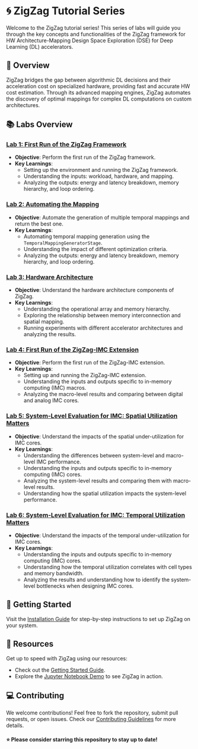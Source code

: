 # 🌀 ZigZag Tutorial Series

Welcome to the ZigZag tutorial series! This series of labs will guide you through the key concepts and functionalities of the ZigZag framework for HW Architecture-Mapping Design Space Exploration (DSE) for Deep Learning (DL) accelerators.

## 🌟 Overview

ZigZag bridges the gap between algorithmic DL decisions and their acceleration cost on specialized hardware, providing fast and accurate HW cost estimation. Through its advanced mapping engines, ZigZag automates the discovery of optimal mappings for complex DL computations on custom architectures.

## 📚 Labs Overview

### [Lab 1: First Run of the ZigZag Framework](https://github.com/KULeuven-MICAS/zigzag/tree/tutorial/lab1)
- **Objective**: Perform the first run of the ZigZag framework.
- **Key Learnings**:
  - Setting up the environment and running the ZigZag framework.
  - Understanding the inputs: workload, hardware, and mapping.
  - Analyzing the outputs: energy and latency breakdown, memory hierarchy, and loop ordering.

### [Lab 2: Automating the Mapping](https://github.com/KULeuven-MICAS/zigzag/tree/tutorial/lab2)
- **Objective**: Automate the generation of multiple temporal mappings and return the best one.
- **Key Learnings**:
  - Automating temporal mapping generation using the `TemporalMappingGeneratorStage`.
  - Understanding the impact of different optimization criteria.
  - Analyzing the outputs: energy and latency breakdown, memory hierarchy, and loop ordering.

### [Lab 3: Hardware Architecture](https://github.com/KULeuven-MICAS/zigzag/tree/tutorial/lab3)
- **Objective**: Understand the hardware architecture components of ZigZag.
- **Key Learnings**:
  - Understanding the operational array and memory hierarchy.
  - Exploring the relationship between memory interconnection and spatial mapping.
  - Running experiments with different accelerator architectures and analyzing the results.

### [Lab 4: First Run of the ZigZag-IMC Extension](https://github.com/KULeuven-MICAS/zigzag/tree/tutorial/lab4)
- **Objective**: Perform the first run of the ZigZag-IMC extension.
- **Key Learnings**:
  - Setting up and running the ZigZag-IMC extension.
  - Understanding the inputs and outputs specific to in-memory computing (IMC) macros.
  - Analyzing the macro-level results and comparing between digital and analog IMC cores.

### [Lab 5: System-Level Evaluation for IMC: Spatial Utilization Matters](https://github.com/KULeuven-MICAS/zigzag/tree/tutorial/lab5)
- **Objective**: Understand the impacts of the spatial under-utilization for IMC cores.
- **Key Learnings**:
  - Understanding the differences between system-level and macro-level IMC performance. 
  - Understanding the inputs and outputs specific to in-memory computing (IMC) cores.
  - Analyzing the system-level results and comparing them with macro-level results.
  - Understanding how the spatial utilization impacts the system-level performance.

### [Lab 6: System-Level Evaluation for IMC: Temporal Utilization Matters](https://github.com/KULeuven-MICAS/zigzag/tree/tutorial/lab6)
- **Objective**: Understand the impacts of the temporal under-utilization for IMC cores.
- **Key Learnings**:
  - Understanding the inputs and outputs specific to in-memory computing (IMC) cores.
  - Understanding how the temporal utilization correlates with cell types and memory bandwidth.
  - Analyzing the results and understanding how to identify the system-level bottlenecks when designing IMC cores.

## 🚀 Getting Started

Visit the [Installation Guide](https://kuleuven-micas.github.io/zigzag/installation.html) for step-by-step instructions to set up ZigZag on your system.

## 📖 Resources

Get up to speed with ZigZag using our resources:
- Check out the [Getting Started Guide](https://kuleuven-micas.github.io/zigzag/getting-started.html).
- Explore the [Jupyter Notebook Demo](https://github.com/ZigZag-Project/zigzag-demo) to see ZigZag in action.

## 💻 Contributing

We welcome contributions! Feel free to fork the repository, submit pull requests, or open issues. Check our [Contributing Guidelines](CONTRIBUTING.md) for more details.

#### ⭐ Please consider starring this repository to stay up to date!